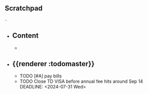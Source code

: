 ## Scratchpad
	-
- ## Content
	-
- ## {{renderer :todomaster}}
	- TODO [#A] pay bills
	- TODO Close TD VISA before annual fee hits around Sep 14
	  DEADLINE: <2024-07-31 Wed>